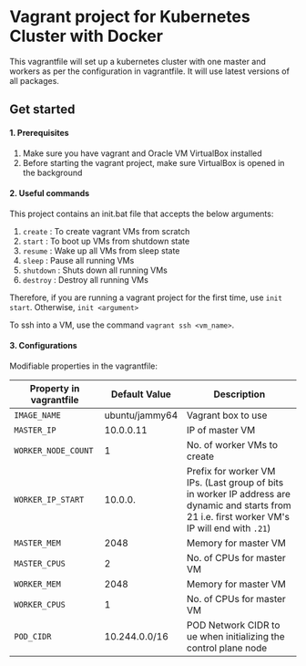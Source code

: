 # Vagrant project for Kubernetes Cluster with Docker

This vagrantfile will set up a kubernetes cluster with one master and workers as per the configuration in vagrantfile. It will use latest versions of all packages.

## Get started

#### 1. Prerequisites
1. Make sure you have vagrant and Oracle VM VirtualBox installed
2. Before starting the vagrant project, make sure VirtualBox is opened in the background

#### 2. Useful commands
This project contains an init.bat file that accepts the below arguments:
1. `create`   : To create vagrant VMs from scratch
2. `start`    : To boot up VMs from shutdown state
3. `resume`   : Wake up all VMs from sleep state
4. `sleep`    : Pause all running VMs
5. `shutdown` : Shuts down all running VMs
6. `destroy`  : Destroy all running VMs

Therefore, if you are running a vagrant project for the first time, use `init start`. Otherwise, `init <argument>`

To ssh into a VM, use the command `vagrant ssh <vm_name>`.

#### 3. Configurations
Modifiable properties in the vagrantfile:

| Property in vagrantfile | Default Value | Description |
| ------ | ------| ------ |
| `IMAGE_NAME` | ubuntu/jammy64 | Vagrant box to use |
| `MASTER_IP` | 10.0.0.11 | IP of master VM |
| `WORKER_NODE_COUNT` | 1 | No. of worker VMs to create |
| `WORKER_IP_START` | 10.0.0. | Prefix for worker VM IPs. (Last group of bits in worker IP address are dynamic and starts from 21 i.e. first worker VM's IP will end with `.21`) |
| `MASTER_MEM` | 2048 | Memory for master VM |
| `MASTER_CPUS` | 2 | No. of CPUs for master VM |
| `WORKER_MEM` | 2048 | Memory for master VM |
| `WORKER_CPUS` | 1 | No. of CPUs for master VM |
| `POD_CIDR` | 10.244.0.0/16 | POD Network CIDR to ue when initializing the control plane node |
